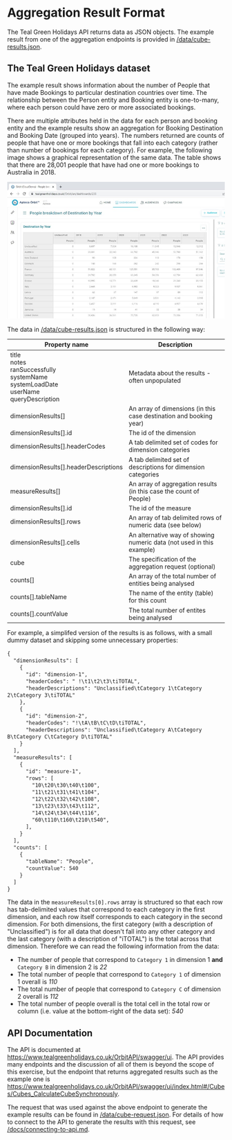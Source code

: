# Aggregation Result Format

The Teal Green Holidays API returns data as JSON objects.  The example result from one of the aggregation endpoints is provided in [/data/cube-results.json](../data/cube-results.json).

## The Teal Green Holidays dataset

The example result shows information about the number of People that have made Bookings to particular destination countries over time.  The relationship between the Person entity and Booking entity is one-to-many, where each person could have zero or more associated bookings.

There are multiple attributes held in the data for each person and booking entity and the example results show an aggregation for Booking Destination and Booking Date (grouped into years).  The numbers returned are counts of people that have one or more bookings that fall into each category (rather than number of bookings for each category).  For example, the following image shows a graphical representation of the same data.  The table shows that there are 28,001 people that have had one or more bookings to Australia in 2018.

![Destination By Year](./destination-by-year.jpg)

The data in [/data/cube-results.json](../data/cube-results.json) is structured in the following way:

| Property name                                                                                     | Description                                                           |
| ---                                                                                               | ----                                                                  |
| title<br>notes<br>ranSuccessfully<br>systemName<br>systemLoadDate<br>userName<br>queryDescription | Metadata about the results - often unpopulated                        |
| dimensionResults[]                                                                                | An array of dimensions (in this case destination and booking year)    |
| dimensionResults[].id                                                                             | The id of the dimension                                               |
| dimensionResults[].headerCodes                                                                    | A tab delimited set of codes for dimension categories                 |
| dimensionResults[].headerDescriptions                                                             | A tab delimited set of descriptions for dimension categories          |
| measureResults[]                                                                                  | An array of aggregation results (in this case the count of People)    |
| dimensionResults[].id                                                                             | The id of the measure                                                 |
| dimensionResults[].rows                                                                           | An array of tab delimited rows of numeric data (see below)            |
| dimensionResults[].cells                                                                          | An alternative way of showing numeric data (not used in this example) |
| cube                                                                                              | The specification of the aggregation request (optional)               |
| counts[]                                                                                          | An array of the total number of entities being analysed               |
| counts[].tableName                                                                                | The name of the entity (table) for this count                         |
| counts[].countValue                                                                               | The total number of entites being analysed                            |

For example, a simplifed version of the results is as follows, with a small dummy dataset and skipping some unnecessary properties:

```
{
  "dimensionResults": [
    {
      "id": "dimension-1",
      "headerCodes": " !\t1\t2\t3\tiTOTAL",
      "headerDescriptions": "Unclassified\tCategory 1\tCategory 2\tCategory 3\tiTOTAL"
    },
    {
      "id": "dimension-2",
      "headerCodes": "!\tA\tB\tC\tD\tiTOTAL",
      "headerDescriptions": "Unclassified\tCategory A\tCategory B\tCategory C\tCategory D\tiTOTAL"
    }
  ],
  "measureResults": [
    {
      "id": "measure-1",
      "rows": [
        "10\t20\t30\t40\t100",
        "11\t21\t31\t41\t104",
        "12\t22\t32\t42\t108",
        "13\t23\t33\t43\t112",
        "14\t24\t34\t44\t116",
        "60\t110\t160\t210\t540",
      ],
    }
  ],
  "counts": [
    {
      "tableName": "People",
      "countValue": 540
    }
  ]
}
```

The data in the `measureResults[0].rows` array is structured so that each row has tab-delimited values that correspond to each category in the first dimension, and each row itself corresponds to each category in the second dimension.  For both dimensions, the first category (with a description of "Unclassified") is for all data that doesn't fall into any other category and the last category (with a description of "iTOTAL") is the total across that dimension. Therefore we can read the following information from the data:

- The number of people that correspond to `Category 1` in dimension 1 **and** `Category B` in dimension 2 is *22*
- The total number of people that correspond to `Category 1` of dimension 1 overall is *110*
- The total number of people that correspond to `Category C` of dimension 2 overall is *112*
- The total number of people overall is the total cell in the total row or column (i.e. value at the bottom-right of the data set): *540*

## API Documentation

The API is documented at https://www.tealgreenholidays.co.uk/OrbitAPI/swagger/ui.  The API provides many endpoints and the discussion of all of them is beyond the scope of this exercise, but the endpoint that returns aggregated results such as the example one is https://www.tealgreenholidays.co.uk/OrbitAPI/swagger/ui/index.html#/Cubes/Cubes_CalculateCubeSynchronously.

The request that was used against the above endpoint to generate the example results can be found in [/data/cube-request.json](../data/cube-request.json).  For details of how to connect to the API to generate the results with this request, see [/docs/connecting-to-api.md](docs/connecting-to-api.md).
